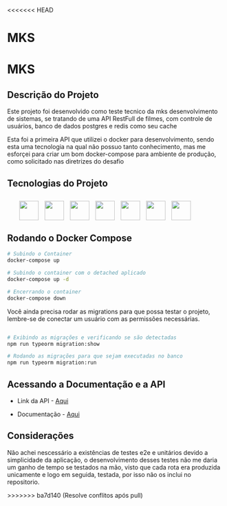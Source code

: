 <<<<<<< HEAD
# MKS
MKS
=======
## Descrição do Projeto

<p style="text-align: left">Este projeto foi desenvolvido como teste tecnico da mks desenvolvimento de sistemas, se tratando de uma API
RestFull de filmes, com controle de usuários, banco de dados postgres e redis como seu cache</p>

<p style="text-align: left">Esta foi a primeira API que utilizei o docker para desenvolvimento, sendo esta uma tecnologia na qual não possuo tanto conhecimento, mas me esforçei para criar um bom docker-compose para ambiente de produção, como solicitado nas diretrizes do desafio</p>

## Tecnologias do Projeto

<div style="display: flex; margin: 2em; gap: 1em;" >
  <img src="https://cdn.jsdelivr.net/gh/devicons/devicon@latest/icons/typescript/typescript-original.svg" height="45" width="45"/>
  <img src="https://cdn.jsdelivr.net/gh/devicons/devicon@latest/icons/redis/redis-original.svg" height="45" width="45" />
  <img src="https://cdn.jsdelivr.net/gh/devicons/devicon@latest/icons/nestjs/nestjs-original.svg" height="45" width="45" />
  <img src="https://cdn.jsdelivr.net/gh/devicons/devicon@latest/icons/postgresql/postgresql-original.svg" height="45" width="45"/>
  <img src="https://cdn.jsdelivr.net/gh/devicons/devicon@latest/icons/docker/docker-original.svg" height="45" width="45" />
  <img src="https://cdn.jsdelivr.net/gh/devicons/devicon@latest/icons/swagger/swagger-original.svg" height="45" width="45" /> 
  <img src="https://cdn.jsdelivr.net/gh/devicons/devicon@latest/icons/googlecloud/googlecloud-original.svg" height="45" width="45" />                     
</div>

## Rodando o Docker Compose

```bash
# Subindo o Container
docker-compose up

# Subindo o container com o detached aplicado
docker-compose up -d

# Encerrando o container
docker-compose down
```

<p style="text-align: left">Você ainda precisa rodar as migrations para que possa testar o projeto, lembre-se de conectar um usuário com as permissões necessárias.</p>

```bash

# Exibindo as migrações e verificando se são detectadas
npm run typeorm migration:show

# Rodando as migrações para que sejam executadas no banco
npm run typeorm migration:run

```

## Acessando a Documentação e a API

-  Link da API - [Aqui](http://34.123.109.37:3000/users)

- Documentação - [Aqui](http://34.123.109.37:3000/api)

## Considerações

<p style="text-align: left">Não achei nescessário a existências de testes e2e e unitários devido a simplicidade da aplicação, o desenvolvimento desses testes não me daria um ganho de tempo se testados na mão, visto que cada rota era produzida unicamente e logo em seguida, testada, por isso não os inclui no repositorio.</p>
>>>>>>> ba7d140 (Resolve conflitos após pull)
